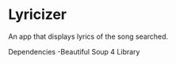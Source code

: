 # Lyricizer
An app that displays lyrics of the song searched.


Dependencies
  -Beautiful Soup 4 Library
